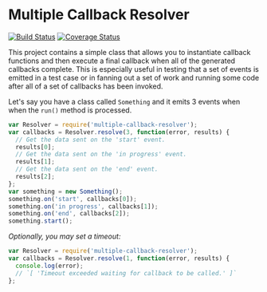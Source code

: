 # Multiple Callback Resolver
[![Build Status](https://travis-ci.org/tizzo/node-multiple-callback-spy.svg?branch=master)](https://travis-ci.org/tizzo/node-multiple-callback-spy)
[![Coverage Status](https://coveralls.io/repos/tizzo/node-multiple-callback-spy/badge.svg?branch=master&service=github)](https://coveralls.io/github/tizzo/node-multiple-callback-spy?branch=master)

This project contains a simple class that allows you to instantiate callback functions
and then execute a final callback when all of the generated callbacks complete. This
is especially useful in testing that a set of events is emitted in a test case or in
fanning out a set of work and running some code after all of a set of callbacks has
been invoked.

Let's say you have a class called `Something` and it emits 3 events when
when the `run()` method is processed.

```` javascript
var Resolver = require('multiple-callback-resolver');
var callbacks = Resolver.resolve(3, function(error, results) {
  // Get the data sent on the 'start' event.
  results[0];
  // Get the data sent on the 'in progress' event.
  results[1];
  // Get the data sent on the 'end' event.
  results[2];
};
var something = new Something();
something.on('start', callbacks[0]);
something.on('in progress', callbacks[1]);
something.on('end', callbacks[2]);
something.start();
````

*Optionally, you may set a timeout:*

```` javascript
var Resolver = require('multiple-callback-resolver');
var callbacks = Resolver.resolve(1, function(error, results) {
  console.log(error);
  // `[ 'Timeout exceeded waiting for callback to be called.' ]`
};
````


